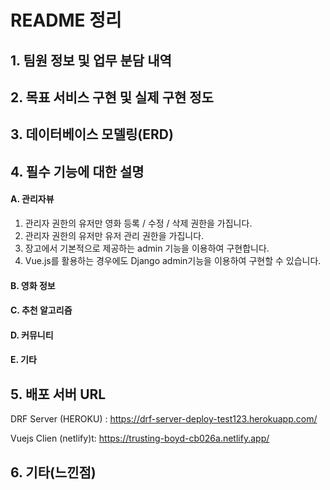 # README 정리

## 1. 팀원 정보 및 업무 분담 내역









## 2. 목표 서비스 구현 및 실제 구현 정도













## 3. 데이터베이스 모델링(ERD)















## 4. 필수 기능에 대한 설명

#### A. 관리자뷰

1. 관리자 권한의 유저만 영화 등록 / 수정 / 삭제 권한을 가집니다.
2. 관리자 권한의 유저만 유저 관리 권한을 가집니다.
3. 장고에서 기본적으로 제공하는 admin 기능을 이용하여 구현합니다.
4. Vue.js를 활용하는 경우에도 Django admin기능을 이용하여 구현할 수 있습니다.









#### B. 영화 정보

#### C. 추천 알고리즘

#### D. 커뮤니티

#### E. 기타















## 5. 배포 서버 URL

DRF Server (HEROKU) : https://drf-server-deploy-test123.herokuapp.com/

Vuejs Clien (netlify)t: https://trusting-boyd-cb026a.netlify.app/





## 6. 기타(느낀점)


